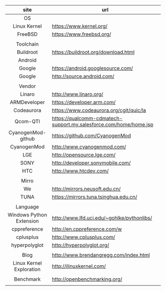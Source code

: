 |           site           | url                                      |
| :----------------------: | ---------------------------------------- |
|            OS            |                                          |
|       Linux Kernel       | https://www.kernel.org/                  |
|         FreeBSD          | https://www.freebsd.org/                 |
|                          |                                          |
|        Toolchain         |                                          |
|        Buildroot         | https://buildroot.org/download.html      |
|         Android          |                                          |
|          Google          | https://android.googlesource.com/        |
|          Google          | http://source.android.com/               |
|                          |                                          |
|          Vendor          |                                          |
|          Linaro          | http://www.linaro.org/                   |
|       ARMDeveloper       | https://developer.arm.com/               |
|        Codeaurora        | https://www.codeaurora.org/cgit/quic/la  |
|         Qcom-QTI         | https://qualcomm-cdmatech-support.my.salesforce.com/home/home.jsp |
|    CyanogenMod-github    | https://github.com/CyanogenMod           |
|       CyanogenMod        | http://www.cyanogenmod.com/              |
|           LGE            | http://opensource.lge.com/               |
|           SONY           | http://developer.sonymobile.com/         |
|           HTC            | http://www.htcdev.com/                   |
|                          |                                          |
|          Mirro           |                                          |
|            We            | http://mirrors.neusoft.edu.cn/           |
|           TUNA           | https://mirrors.tuna.tsinghua.edu.cn/    |
|                          |                                          |
|         Language         |                                          |
| Windows Python Extension | http://www.lfd.uci.edu/~gohlke/pythonlibs/ |
|       cppreference       | http://en.cppreference.com/w             |
|        cplusplus         | http://www.cplusplus.com/                |
|      hyperpolyglot       | http://hyperpolyglot.org/                |
|                          |                                          |
|           Blog           | http://www.brendangregg.com/index.html   |
| Linux Kernel Exploration | http://ilinuxkernel.com/                 |
|  |                 |
| Benchmark | http://openbenchmarking.org/             |
|                          |                                          |